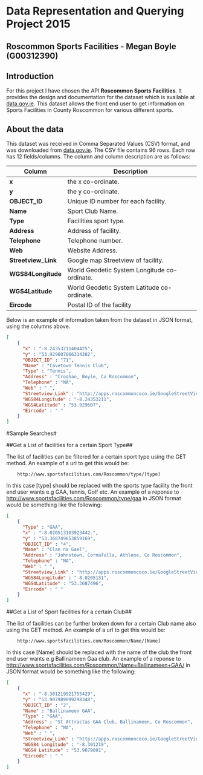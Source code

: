# Data Representation and Querying Project 2015
## Roscommon Sports Facilities - Megan Boyle (G00312390)

## Introduction
For this project I have chosen the API **Roscommon Sports Facilities**. It provides the design and documentation for the dataset which is available at [data.gov.ie](https://data.gov.ie/dataset/roscommon-sports-facilitiesbbc82/resource/fbe3f45a-5411-4279-b0ed-971679f5813b). This dataset allows the front end user to get information on Sports Facilities in County Roscommon for various different sports.

## About the data
This dataset was received in Comma Separated Values (CSV) format, and was downloaded from [data.gov.ie](https://data.gov.ie/dataset/roscommon-sports-facilitiesbbc82/resource/fbe3f45a-5411-4279-b0ed-971679f5813b).
The CSV file contains 96 rows. Each row has 12 fields/columns.
The column and column description are as follows:

Column | Description
------ | -----------
**x** | the x co-ordinate.
**y** | the y co-ordinate.
**OBJECT_ID** | Unique ID number for each facility.
**Name** | Sport Club Name.
**Type** | Facilities sport type.
**Address** | Address of facility.
**Telephone** | Telephone number.
**Web** | Website Address.
**Streetview_Link** | Google map Streetview of facility.
**WGS84Longitude** | World Geodetic System Longitude co-ordinate.
**WGS4Latitude** | World Geodetic System Latitude co-ordinate.
**Eircode** | Postal ID of the facility

Below is an example of information taken from the dataset in JSON format, using the columns above.

```json
[
    {
      "x" : "-8.24353211404425",
      "y" : "53.929607066314382",
      "OBJECT_ID" : "71",
      "Name" : "Cavetown Tennis Club",
      "Type" : "Tennis",
      "Address" : "Croghan, Boyle, Co Roscommon",
      "Telephone" : "NA",
      "Web" : " ",
      "Streetview_Link" : "http://apps.roscommoncoco.ie/GoogleStreetView/GoogleMapStreetView.html?Lat=53.929607067645&amp;Lng=-8.24353211344334",
      "WGS84Longitude" : "-8.24353211",
      "WGS4Latitude" : "53.929607",
      "Eircode" : " "
    }
]
```

#Sample Searches#

##Get a List of facilities for a certain Sport Type##

The list of facilities can be filtered for a certain sport type using the GET method. An example of a url to get this would be:

        http://www.sportsfacilities.com/Roscommon/type/[type]

In this case [type] should be replaced with the sports type facility the front end user wants e.g GAA, tennis, Golf etc.
An example of a reponse to http://www.sportsfacilities.com/Roscommon/type/gaa in JSON format would be something like the following:

```json
[
    {
      "Type" : "GAA",
      "x" : "-8.020513103923442.",
      "y" : "53.368749653859169",
      "OBJECT_ID" : "4",
      "Name" : "Clan na Gael",
      "Address" : "Johnstown, Cornafulla, Athlone, Co Roscommon",
      "Telephone" : "NA",
      "Web" : " ",
      "Streetview_Link" : "http://apps.roscommoncoco.ie/GoogleStreetView/GoogleMapStreetView.html?Lat=53.3687496550367&amp;Lng=-8.02051310386946",
      "WGS84Longitude" : "-8.0205131",
      "WGS4Latitude" : "53.3687496",
      "Eircode" : " "
    }
]
```

##Get a List of Sport facilities for a certain Club##

The list of facilities can be further broken down for a certain Club name also using the GET method. An example of a url to get this would be:

        http://www.sportsfacilities.com/Roscommon/Name/[Name]

In this case [Name] should be replaced with the name of the club the front end user wants e.g Ballinameen Gaa club.
An example of a reponse to http://www.sportsfacilities.com/Roscommon/Name=Ballinameen+GAA/ in JSON format would be something like the following:

```json
[
    {
      "x" : "-8.301219921755429",
      "y" : "53.907989099298348",
      "OBJECT_ID" : "2",
      "Name" : "Ballinameen GAA",
      "Type" : "GAA",
      "Address" : "St Attractas GAA Club, Ballinameen, Co Roscommon",
      "Telephone" : "NA",
      "Web" : " ",
      "Streetview_Link" : "http://apps.roscommoncoco.ie/GoogleStreetView/GoogleMapStreetView.html?Lat=53.9079891002022&amp;Lng=-8.30121992154989",
      "WGS84 Longitude" : "-8.301219",
      "WGS4 Latitude" : "53.9079891",
      "Eircode" : " "
    }
]
```
